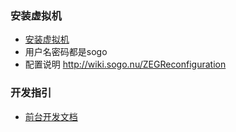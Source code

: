 ### 安装虚拟机
- [安装虚拟机](https://sogo.nu/download.html#/zeg)
- 用户名密码都是sogo
- 配置说明 http://wiki.sogo.nu/ZEGReconfiguration

### 开发指引
- [前台开发文档](https://sogo.nu/files/docs/SOGoDevelopersGuide.html)
